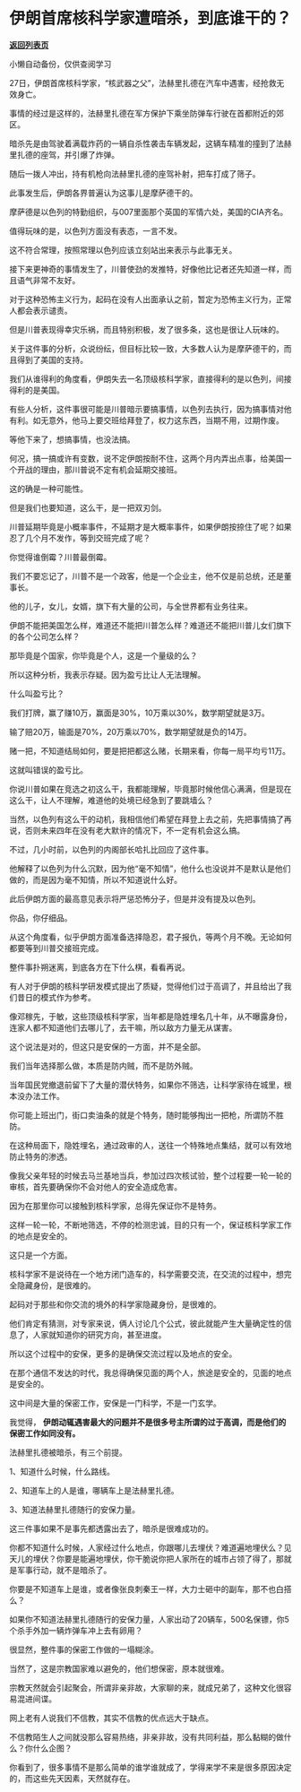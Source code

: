 # 伊朗首席核科学家遭暗杀，到底谁干的？

[**返回列表页**](/gzh/记忆承载3)

小懒自动备份，仅供查阅学习

27日，伊朗首席核科学家，“核武器之父”，法赫里扎德在汽车中遇害，经抢救无效身亡。

  

事情的经过是这样的，法赫里扎德在军方保护下乘坐防弹车行驶在首都附近的郊区。

  

暗杀先是由驾驶着满载炸药的一辆自杀性袭击车辆发起，这辆车精准的撞到了法赫里扎德的座驾，并引爆了炸弹。

  

随后一拨人冲出，持有机枪向法赫里扎德的座驾补射，把车打成了筛子。

  

此事发生后，伊朗各界普遍认为这事儿是摩萨德干的。

  

摩萨德是以色列的特勤组织，与007里面那个英国的军情六处，美国的CIA齐名。  

  

值得玩味的是，以色列方面没有表态，一言不发。  

  

这不符合常理，按照常理以色列应该立刻站出来表示与此事无关。

  

接下来更神奇的事情发生了，川普使劲的发推特，好像他比记者还先知道一样，而且语气非常不友好。

  

对于这种恐怖主义行为，起码在没有人出面承认之前，暂定为恐怖主义行为，正常人都会表示谴责。

  

但是川普表现得幸灾乐祸，而且特别积极，发了很多条，这也是很让人玩味的。

  

关于这件事的分析，众说纷纭，但目标比较一致，大多数人认为是摩萨德干的，而且得到了美国的支持。  

  

我们从谁得利的角度看，伊朗失去一名顶级核科学家，直接得利的是以色列，间接得利的是美国。  

  

有些人分析，这件事很可能是川普暗示要搞事情，以色列去执行，因为搞事情对他有利。如无意外，他马上要交班给拜登了，权力这东西，当期不用，过期作废。

  

等他下来了，想搞事情，也没法搞。

  

何况，搞一搞或许有变数，说不定伊朗按耐不住，这两个月内弄出点事，给美国一个开战的理由，那川普说不定有机会延期交接班。

  

这的确是一种可能性。

  

但是我们也要知道，这么干，是一把双刃剑。

  

川普延期毕竟是小概率事件，不延期才是大概率事件，如果伊朗按捺住了呢？如果忍了几个月不发作，等到交班完成了呢？

  

你觉得谁倒霉？川普最倒霉。

  

我们不要忘记了，川普不是一个政客，他是一个企业主，他不仅是前总统，还是董事长。

  

他的儿子，女儿，女婿，旗下有大量的公司，与全世界都有业务往来。

  

伊朗不能把美国怎么样，难道还不能把川普怎么样？难道还不能把川普儿女们旗下的各个公司怎么样？

  

那毕竟是个国家，你毕竟是个人，这是一个量级的么？

  

所以这种分析，我表示存疑。因为盈亏比让人无法理解。

  

什么叫盈亏比？

  

我们打牌，赢了赚10万，赢面是30%，10万乘以30%，数学期望就是3万。

  

输了赔20万，输面是70%，20万乘以70%，数学期望就是负的14万。

  

赌一把，不知道结局如何，要是把把都这么赌，长期来看，你每一局平均亏11万。

  

这就叫错误的盈亏比。

  

你说川普如果在竞选之初这么干，我都能理解，毕竟那时候他信心满满，但是现在这么干，让人不理解，难道他的处境已经急到了要跳墙么？

  

当然，以色列有这么干的动机，我相信他们希望在拜登上去之前，先把事情搞了再说，否则未来四年在没有老大默许的情况下，不一定有机会这么搞。

  

不过，几小时前，以色列的内阁部长哈扎比回应了这件事。

  

他解释了以色列为什么沉默，因为他“毫不知情”，他什么也没说并不是默认是他们做的，而是因为毫不知情，所以不知道说什么好。

  

此后伊朗方面的最高意见表示将严惩恐怖分子，但是并没有提及以色列。

  

你品，你仔细品。

  

从这个角度看，似乎伊朗方面准备选择隐忍，君子报仇，等两个月不晚。无论如何都要等到川普交接班完成。

  

整件事扑朔迷离，到底各方在下什么棋，看看再说。

  

有人对于伊朗的核科学研发模式提出了质疑，觉得他们过于高调了，并且给出了我们昔日的模式作为参考。  

  

像邓稼先，于敏，这些顶级核科学家，当年都是隐姓埋名几十年，从不曝露身份，连家人都不知道他们去哪儿了，去干嘛，所以敌方力量无从谋害。  

  

这个说法是对的，但这只是安保的一方面，并不是全部。  

  

我们当年选择那么做，本质是防内贼，而不是防外贼。  

  

当年国民党撤退前留下了大量的潜伏特务，如果你不筛选，让科学家待在城里，根本没办法工作。  

  

你可能上班出门，街口卖油条的就是个特务，随时能够掏出一把枪，所谓防不胜防。

  

在这种局面下，隐姓埋名，通过政审的人，送往一个特殊地点集结，就可以有效地防止特务的渗透。  

  

像我父亲年轻的时候去马兰基地当兵，参加过四次核试验，整个过程要一轮一轮的审核，首先要确保你不会对他人的安全造成危害。

  

因为在那里你可以接触到核科学家，总得先保证你不是特务。  

  

这样一轮一轮，不断地筛选，不停的检测忠诚，目的只有一个，保证核科学家工作的地点是安全的。  

  

这只是一个方面。  

  

核科学家不是说待在一个地方闭门造车的，科学需要交流，在交流的过程中，想完全隐藏身份，是很难的。

  

起码对于那些和你交流的境外的科学家隐藏身份，是很难的。  

  

他们肯定有猜测，对专家来说，俩人讨论几个公式，彼此就能产生大量确定性的信息了，人家就知道你的研究方向，甚至进度。

  

所以这个过程中的安保，更多的是确保交流过程以及地点的安全。  

  

在那个通信不发达的时代，我总得确保见面的两个人，旅途是安全的，见面的地点是安全的。  

  

这中间是大量的保密工作，安保是一门科学，不是一门玄学。  

  

我觉得， **伊朗动辄遇害最大的问题并不是很多号主所谓的过于高调，而是他们的保密工作如同没有。**  

  

法赫里扎德被暗杀，有三个前提。

  

1、知道什么时候，什么路线。

2、知道车上的人是谁，哪辆车上是法赫里扎德。

3、知道法赫里扎德随行的安保力量。

  

这三件事如果不是事先都透露出去了，暗杀是很难成功的。

  

你都不知道什么时候，人家经过什么地点，你跟哪儿去埋伏？难道遍地埋伏么？见天儿的埋伏？你要是能遍地埋伏，你干脆说你把人家所在的城市占领了得了，那就是军事行动，就不是暗杀了。  

  

你要是不知道车上是谁，或者像张良刺秦王一样，大力士砸中的副车，那不也白搭么？  

  

如果你不知道法赫里扎德随行的安保力量，人家出动了20辆车，500名保镖，你5个杀手外加一辆炸弹车冲上去有卵用？

  

很显然，整件事的保密工作做的一塌糊涂。  

  

当然了，这是宗教国家难以避免的，他们想保密，原本就很难。  

  

宗教天然就会引起聚会，所谓非亲非故，大家聊的来，就成兄弟了，这种文化很容易混进间谍。

  

网上老有人说我们不信教，其实不信教的优点远大于缺点。  

  

不信教陌生人之间就没那么容易热络，非亲非故，没有共同利益，那么黏糊的做什么？你什么企图？  

  

你看到了，很多事情不是那么简单的谁学谁就成了，学得来学不来是很多原因决定的，而这些先天因素，天然就存在。

